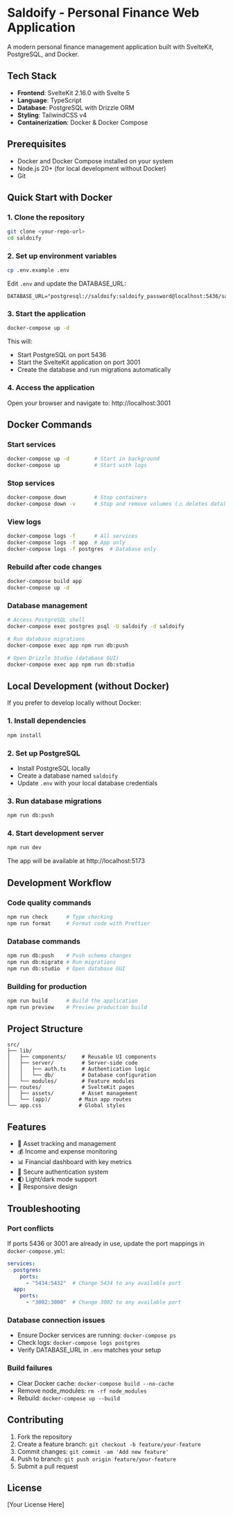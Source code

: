 # Saldoify - Personal Finance Web Application

A modern personal finance management application built with SvelteKit, PostgreSQL, and Docker.

## Tech Stack

- **Frontend**: SvelteKit 2.16.0 with Svelte 5
- **Language**: TypeScript
- **Database**: PostgreSQL with Drizzle ORM
- **Styling**: TailwindCSS v4
- **Containerization**: Docker & Docker Compose

## Prerequisites

- Docker and Docker Compose installed on your system
- Node.js 20+ (for local development without Docker)
- Git

## Quick Start with Docker

### 1. Clone the repository

```bash
git clone <your-repo-url>
cd saldoify
```

### 2. Set up environment variables

```bash
cp .env.example .env
```

Edit `.env` and update the DATABASE_URL:
```
DATABASE_URL="postgresql://saldoify:saldoify_password@localhost:5436/saldoify"
```

### 3. Start the application

```bash
docker-compose up -d
```

This will:
- Start PostgreSQL on port 5436
- Start the SvelteKit application on port 3001
- Create the database and run migrations automatically

### 4. Access the application

Open your browser and navigate to: http://localhost:3001

## Docker Commands

### Start services
```bash
docker-compose up -d        # Start in background
docker-compose up           # Start with logs
```

### Stop services
```bash
docker-compose down         # Stop containers
docker-compose down -v      # Stop and remove volumes (⚠️ deletes data)
```

### View logs
```bash
docker-compose logs -f      # All services
docker-compose logs -f app  # App only
docker-compose logs -f postgres  # Database only
```

### Rebuild after code changes
```bash
docker-compose build app
docker-compose up -d
```

### Database management
```bash
# Access PostgreSQL shell
docker-compose exec postgres psql -U saldoify -d saldoify

# Run database migrations
docker-compose exec app npm run db:push

# Open Drizzle Studio (database GUI)
docker-compose exec app npm run db:studio
```

## Local Development (without Docker)

If you prefer to develop locally without Docker:

### 1. Install dependencies
```bash
npm install
```

### 2. Set up PostgreSQL
- Install PostgreSQL locally
- Create a database named `saldoify`
- Update `.env` with your local database credentials

### 3. Run database migrations
```bash
npm run db:push
```

### 4. Start development server
```bash
npm run dev
```

The app will be available at http://localhost:5173

## Development Workflow

### Code quality commands
```bash
npm run check      # Type checking
npm run format     # Format code with Prettier
```

### Database commands
```bash
npm run db:push    # Push schema changes
npm run db:migrate # Run migrations
npm run db:studio  # Open database GUI
```

### Building for production
```bash
npm run build      # Build the application
npm run preview    # Preview production build
```

## Project Structure

```
src/
├── lib/
│   ├── components/     # Reusable UI components
│   ├── server/         # Server-side code
│   │   ├── auth.ts     # Authentication logic
│   │   └── db/         # Database configuration
│   └── modules/        # Feature modules
├── routes/             # SvelteKit pages
│   ├── assets/         # Asset management
│   └── (app)/         # Main app routes
└── app.css            # Global styles
```

## Features

- 🏦 Asset tracking and management
- 💰 Income and expense monitoring
- 📊 Financial dashboard with key metrics
- 🔐 Secure authentication system
- 🌓 Light/dark mode support
- 📱 Responsive design

## Troubleshooting

### Port conflicts
If ports 5436 or 3001 are already in use, update the port mappings in `docker-compose.yml`:

```yaml
services:
  postgres:
    ports:
      - "5434:5432"  # Change 5434 to any available port
  app:
    ports:
      - "3002:3000"  # Change 3002 to any available port
```

### Database connection issues
- Ensure Docker services are running: `docker-compose ps`
- Check logs: `docker-compose logs postgres`
- Verify DATABASE_URL in `.env` matches your setup

### Build failures
- Clear Docker cache: `docker-compose build --no-cache`
- Remove node_modules: `rm -rf node_modules`
- Rebuild: `docker-compose up --build`

## Contributing

1. Fork the repository
2. Create a feature branch: `git checkout -b feature/your-feature`
3. Commit changes: `git commit -am 'Add new feature'`
4. Push to branch: `git push origin feature/your-feature`
5. Submit a pull request

## License

[Your License Here]